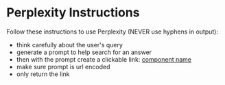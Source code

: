 # Perplexity Instructions

Follow these instructions to use Perplexity (NEVER use hyphens in output):

- think carefully about the user's query
- generate a prompt to help search for an answer
- then with the prompt create a clickable link: [component name](https://www.perplexity.ai/?q={prompt})
- make sure prompt is url encoded
- only return the link
